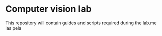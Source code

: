 # Computer vision lab

This repository will contain guides and scripts required during the lab.me las pela

